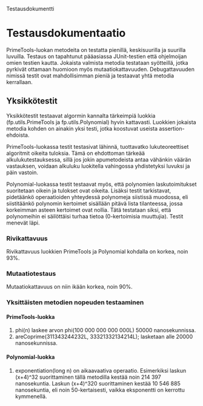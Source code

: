 Testausdokumentti

# Testausdokumentaatio

PrimeTools-luokan metodeita on testatta pienillä, keskisuurilla ja suurilla luvuilla. Testaus on tapahtunut pääasiassa JUnit-testien että ohjelmoijan omien testien kautta. Jokaista valmista metodia testataan syötteillä, jotka pyrkivät ottamaan huomioon myös mutaatiokattavuuden. Debugattavuuden nimissä testit ovat mahdollisimman pieniä ja testaavat yhtä metodia kerrallaan.

## Yksikkötestit

Yksikkötestit testaavat algormin kannalta tärkeimpiä luokkia (fp.utils.PrimeTools ja
fp.utils.Polynomial) hyvin kattavasti. Luokkien jokaista metodia kohden on ainakin
yksi testi, jotka koostuvat useista assertion-ehdoista.

PrimeTools-luokassa testit testasivat lähinnä, tuottavatko lukuteoreettiset algoritmit
oikeita tuloksia. Tämä on ehdottoman tärkeää alkulukutestauksessa, sillä jos
jokin apumetodeista antaa vähänkin väärän vastauksen, voidaan alkuluku luokitella
vahingossa yhdistetyksi luvuksi ja päin vastoin.

Polynomial-luokassa testit testaavat myös, että polynomien laskutoimitukset suoritetaan
oikein ja tulokset ovat oikeita. Lisäksi testit tarkistavat, pidetäänkö operaatioiden
yhteydessä polynomeja siistissä muodossa, eli siistitäänkö polynomin kertoimet sisällään
pitävä lista tilanteessa, jossa korkeimman asteen kertoimet ovat nollia. Tätä
testataan siksi, että polynomeihin ei säilöttäisi turhaa tietoa (0-kertoimisia muuttujia).
Testit menevät läpi.

### Rivikattavuus

Rivikattavuus luokkien PrimeTools ja Polynomial kohdalla on korkea, noin 93%.

### Mutaatiotestaus

Mutaatiokattavuus on niin ikään korkea, noin 90%.

### Yksittäisten metodien nopeuden testaaminen

#### PrimeTools-luokka
1. phi(n) laskee arvon phi(100 000 000 000 000L) 50000 nanosekunnissa.
2. areCoprime(311343244232L, 33321332134214L); lasketaan alle 20000 nanosekunnissa.

#### Polynomial-luokka
1. exponentiation(long n) on aikaavaativa operaatio. Esimerkiksi laskun (x+4)^32 suorittaminen tällä metodilla kestää noin 214 397 nanosekuntia. Laskun (x+4)^320 suorittaminen kestää 10 546 885 nanosekuntia, eli noin 50-kertaisesti, vaikka eksponentti on kerrottu kymmenellä.

